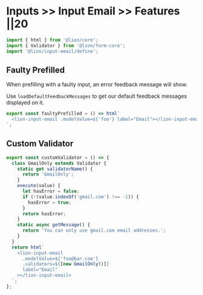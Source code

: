 # Inputs >> Input Email >> Features ||20

```js script
import { html } from '@lion/core';
import { Validator } from '@lion/form-core';
import '@lion/input-email/define';
```

## Faulty Prefilled

When prefilling with a faulty input, an error feedback message will show.

Use `loadDefaultFeedbackMessages` to get our default feedback messages displayed on it.

```js preview-story
export const faultyPrefilled = () => html`
  <lion-input-email .modelValue=${'foo'} label="Email"></lion-input-email>
`;
```

## Custom Validator

```js preview-story
export const customValidator = () => {
  class GmailOnly extends Validator {
    static get validatorName() {
      return 'GmailOnly';
    }
    execute(value) {
      let hasError = false;
      if (!(value.indexOf('gmail.com') !== -1)) {
        hasError = true;
      }
      return hasError;
    }
    static async getMessage() {
      return 'You can only use gmail.com email addresses.';
    }
  }
  return html`
    <lion-input-email
      .modelValue=${'foo@bar.com'}
      .validators=${[new GmailOnly()]}
      label="Email"
    ></lion-input-email>
  `;
};
```
